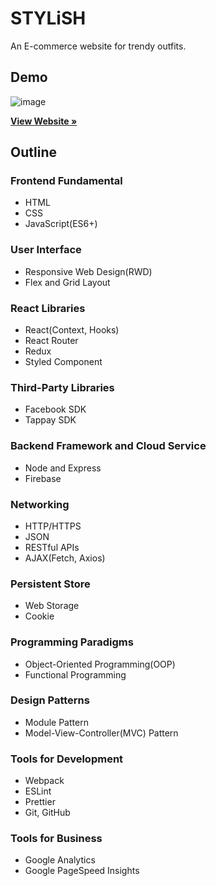 # STYLiSH

An E-commerce website for trendy outfits.

## Demo

![image](./README/STYLiSH-gif.gif)

<a href="https://git.io/Jn9Sl"><strong>View Website »</strong></a>

## Outline

### Frontend Fundamental

- HTML
- CSS
- JavaScript(ES6+)

### User Interface

- Responsive Web Design(RWD)
- Flex and Grid Layout

### React Libraries

- React(Context, Hooks)
- React Router
- Redux
- Styled Component

### Third-Party Libraries

- Facebook SDK
- Tappay SDK

### Backend Framework and Cloud Service

- Node and Express
- Firebase

### Networking

- HTTP/HTTPS
- JSON
- RESTful APIs
- AJAX(Fetch, Axios)

### Persistent Store

- Web Storage
- Cookie

### Programming Paradigms

- Object-Oriented Programming(OOP)
- Functional Programming

### Design Patterns

- Module Pattern
- Model-View-Controller(MVC) Pattern

### Tools for Development

- Webpack
- ESLint
- Prettier
- Git, GitHub

### Tools for Business

- Google Analytics
- Google PageSpeed Insights
